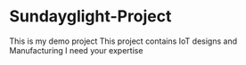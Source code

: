 # Sundayglight-Project
This is my demo project
This project contains IoT designs and Manufacturing 
I need your expertise

